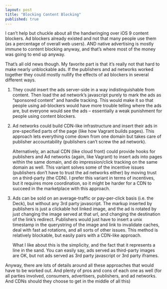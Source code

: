 ```yaml
---
layout: post
title: "Blocking Content Blocking"
published: true
---
```


I can’t help but chuckle about all the handwringing over iOS 9 content blockers. Ad blockers already existed and not that many people use them (as a percentage of overall web users). AND native advertising is mostly immune to content blocking anyway, and that’s where most of the money was going to end up anyway. 

That’s all old news though. My favorite part is that it’s really not that hard to make nearly unblockable ads. If the publishers and ad networks worked together they could mostly nullify the effects of ad blockers in several different ways.

1. They could insert the ads server-side in a way indistinguishable from content. Then load the ad network’s javascript purely to mark the ads as “sponsored content” and handle tracking. This would make it so that people using ad-blockers would have more trouble telling where the ads are, but everyone would see the ads – essentially a weak punishment for people using content blockers.

2. Ad networks could build CDN-like infrastructure and insert their ads in pre-specified parts of the page (like how Vagrant builds pages). This approach lets everything come down from one domain but takes care of publisher accountability (publishers can’t screw the ad network).

      Alternatively, an actual CDN (like cloud front) could provide hooks for publishers and Ad networks (again, like Vagrant) to insert ads into pages within the same domain, and do impression/click tracking on the same domain as well. This variant solves some of the incentive issues (publishers don’t have to trust the ad networks either) by moving trust on a third-party (the CDN). I prefer this variant in terms of incentives, but it requires more coordination, so it might be harder for a CDN to succeed in the marketplace with this approach.

3. Ads can be sold on an average-traffic or pay-per-click basis (i.e. the Deck), but without any 3rd party javascript. The markup inserted by publishers is just a clickable hot linked image, and the ad is rotated by just changing the image served at that url, and changing the destination of the link’s redirect. Publishers would just have to insert a unix timestamp in the querystring of the image and link to invalidate caches, deal with fast ad rotations, and all sorts of other issues. This method is relatively blockable, but easily pairs with a CDN-like approach.

      What I like about this is the simplicity, and the fact that it represents a line in the sand. You can easily say, ads served as third-party images are OK, but not ads served as 3rd party javascript or 3rd party iframes.

Anyway, there are lots of details around all these approaches that would have to be worked out. And plenty of pros and cons of each one as well (for all parties involved, consumers, advertisers, publishers, and ad networks. And CDNs should they choose to get in the middle of all this)